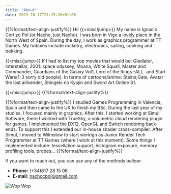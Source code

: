 ```yaml
---
title: "About"
date: 2019-10-17T21:25:20+01:00
---
```


{{%format/text-align-justify%}}
Hi! 
{{<misc/jump>}}
My name is Ignacio Cortizo Pol (or Nacho, just Nacho). I was born in Vigo a lovely place in the North West of Spain. During the day, I work as graphics programmer at TT Games. My hobbies include rocketry, electronics, sailing, cooking and trekking. 

{{<misc/jump>}}
If I had to list my top movies that would be: Gladiator, Interstellar, 2001: space odyssey, Moana, White Squall, Master and Commander, Guardians of the Galaxy Vol1, Lord of the Rings -ALL- and Start Wars(1-3 sorry old people). In terms of cartoons/anime: Steins;Gate, Avatar the last airbender, Shingeki no Kyojin and Sword Art Online S1.

{{<misc/jump>}}
{{%format/text-align-justify%}}

{{%format/text-align-justify%}}
I studied Games Programming in Valencia, Spain and then came to the UK to finish my BSc. During the last year of my studies, I focused mainly in graphics. After this, I started working at Simul Software, there I worked with TrueSky, a volumetric cloud rendering plugin for games. I implemented the DX12, OpenGL and Switch rendering back-ends. To support this I extended our in-house shader cross-compiler. After Simul, I moved to Wilmslow to start workign as Junior Render Tech Programmer at TT Games (where I work at this moment). Some things I implemented include: tessellation support, histogram exposure, memory profiling tools, probes...
{{%format/text-align-justify%}}


If you want to reach out, you can use any of the methods bellow:

* **Phone:** (+34)617 28 15 06
* **E-mail:** nachocpol@gmail.com

![](../images/WopWop.JPG "Wop Wop")